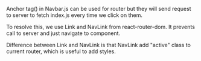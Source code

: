 Anchor tag(<a></a>) in Navbar.js can be used for router but they will send request to server to fetch index.js every time we click on them.

To resolve this, we use Link and NavLink from react-router-dom. It prevents call to server and just navigate to component.

Difference between Link and NavLink is that NavLink add "active" class to current router, which is useful to add styles.